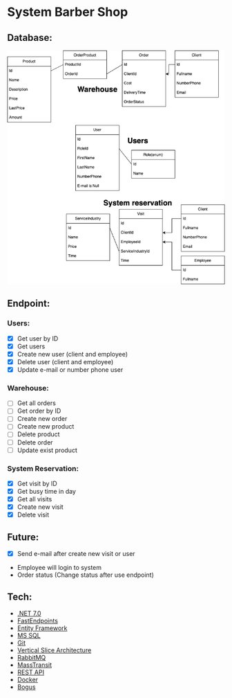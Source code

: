 # System Barber Shop
## Database:
![Database](Files/BarberShopDatabase.png)

## Endpoint:

### Users:

- [x] Get user by ID
- [x] Get users
- [x] Create new user (client and employee)
- [x] Delete user (client and employee)
- [x] Update e-mail or number phone user

### Warehouse:

- [ ] Get all orders
- [ ] Get order by ID
- [ ] Create new order
- [ ] Create new product
- [ ] Delete product
- [ ] Delete order
- [ ] Update exist product

### System Reservation:

- [x] Get visit by ID
- [x] Get busy time in day
- [x] Get all visits
- [x] Create new visit
- [x] Delete visit

## Future:
- [x] Send e-mail after create new visit or user
- Employee will login to system
- Order status (Change status after use endpoint)

## Tech:

* [.NET 7.0](https://dotnet.microsoft.com/en-us/download/dotnet/7.0)
* [FastEndpoints](https://fast-endpoints.com/)
* [Entity Framework](https://learn.microsoft.com/en-us/ef/)
* [MS SQL](https://www.microsoft.com/pl-pl/sql-server/sql-server-downloads)
* [Git](https://git-scm.com/)
* [Vertical Slice Architecture](https://code-maze.com/vertical-slice-architecture-aspnet-core/)
* [RabbitMQ](https://www.rabbitmq.com/)
* [MassTransit](https://masstransit.io/)
* [REST API](https://www.ibm.com/pl-pl/cloud/learn/rest-apis)
* [Docker](https://www.docker.com/)
* [Bogus](https://github.com/bchavez/Bogus)

